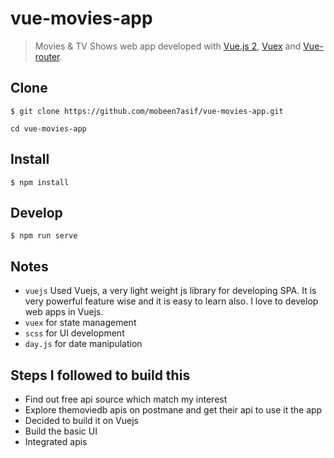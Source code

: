 # vue-movies-app
> Movies & TV Shows web app developed with [Vue.js 2](http://vuejs.org/guide/), [Vuex](https://github.com/vuejs/vuex) and [Vue-router](https://router.vuejs.org/).

## Clone
```
$ git clone https://github.com/mobeen7asif/vue-movies-app.git

cd vue-movies-app
```

## Install
```
$ npm install
```

## Develop

```
$ npm run serve
```


## Notes

- `vuejs` Used Vuejs, a very light weight js library for developing SPA. It is very powerful feature wise and it is easy to learn also. I love to develop web apps in Vuejs. 
- `vuex` for state management
- `scss` for UI development
- `day.js` for date manipulation

## Steps I followed to build this 

- Find out free api source which match my interest
- Explore themoviedb apis on postmane and get their api to use it the app
- Decided to build it on Vuejs
- Build the basic UI
- Integrated apis